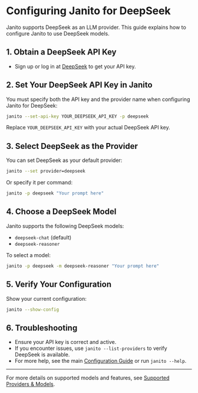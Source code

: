 # Configuring Janito for DeepSeek

Janito supports DeepSeek as an LLM provider. This guide explains how to configure Janito to use DeepSeek models.

## 1. Obtain a DeepSeek API Key

- Sign up or log in at [DeepSeek](https://deepseek.com/) to get your API key.

## 2. Set Your DeepSeek API Key in Janito

You must specify both the API key and the provider name when configuring Janito for DeepSeek:

```bash
janito --set-api-key YOUR_DEEPSEEK_API_KEY -p deepseek
```

Replace `YOUR_DEEPSEEK_API_KEY` with your actual DeepSeek API key.

## 3. Select DeepSeek as the Provider

You can set DeepSeek as your default provider:

```bash
janito --set provider=deepseek
```

Or specify it per command:

```bash
janito -p deepseek "Your prompt here"
```

## 4. Choose a DeepSeek Model

Janito supports the following DeepSeek models:

- `deepseek-chat` (default)
- `deepseek-reasoner`

To select a model:

```bash
janito -p deepseek -m deepseek-reasoner "Your prompt here"
```

## 5. Verify Your Configuration

Show your current configuration:

```bash
janito --show-config
```

## 6. Troubleshooting

- Ensure your API key is correct and active.
- If you encounter issues, use `janito --list-providers` to verify DeepSeek is available.
- For more help, see the main [Configuration Guide](guides/configuration.md) or run `janito --help`.

---

For more details on supported models and features, see [Supported Providers & Models](supported-providers-models.md).
